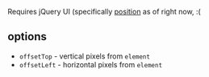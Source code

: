 

Requires jQuery UI (specifically [position](http://jqueryui.com/demos/position/) as of right now, :(

## options


* `offsetTop` - vertical pixels from `element`
* `offsetLeft` - horizontal pixels from `element`